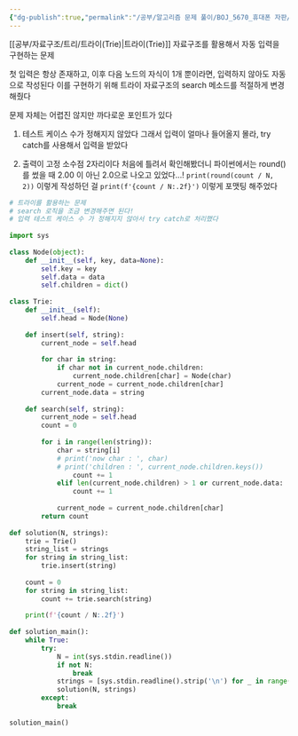 ```yaml
---
{"dg-publish":true,"permalink":"/공부/알고리즘 문제 풀이/BOJ_5670_휴대폰 자판/","dgPassFrontmatter":true}
---
```



[[공부/자료구조/트리/트라이(Trie)\|트라이(Trie)]] 자료구조를 활용해서 자동 입력을 구현하는 문제

첫 입력은 항상 존재하고, 이후 다음 노드의 자식이 1개 뿐이라면, 입력하지 않아도 자동으로 작성된다
이를 구현하기 위해 트라이 자료구조의 search 메소드를 적절하게 변경해줬다

문제 자체는 어렵진 않지만 까다로운 포인트가 있다

1) 테스트 케이스 수가 정해지지 않았다
그래서 입력이 얼마나 들어올지 몰라, try catch를 사용해서 입력을 받았다

2) 출력이 고정 소수점 2자리이다
처음에 틀려서 확인해봤더니 파이썬에서는 round() 를 썼을 때 2.00 이 아닌 2.0으로 나오고 있었다...!
`print(round(count / N, 2))` 이렇게 작성하던 걸
`print(f'{count / N:.2f}')` 이렇게 포맷팅 해주었다

```python
# 트라이를 활용하는 문제  
# search 로직을 조금 변경해주면 된다!  
# 입력 테스트 케이스 수 가 정해지지 않아서 try catch로 처리했다  
  
import sys  
  
class Node(object):  
    def __init__(self, key, data=None):  
        self.key = key  
        self.data = data  
        self.children = dict()  
  
class Trie:  
    def __init__(self):  
        self.head = Node(None)  
  
    def insert(self, string):  
        current_node = self.head  
  
        for char in string:  
            if char not in current_node.children:  
                current_node.children[char] = Node(char)  
            current_node = current_node.children[char]  
        current_node.data = string  
  
    def search(self, string):  
        current_node = self.head  
        count = 0  
  
        for i in range(len(string)):  
            char = string[i]  
            # print('now char : ', char)  
            # print('children : ', current_node.children.keys())            if i == 0:  
                count += 1  
            elif len(current_node.children) > 1 or current_node.data:  
                count += 1  
  
            current_node = current_node.children[char]  
        return count  
  
def solution(N, strings):  
    trie = Trie()  
    string_list = strings  
    for string in string_list:  
        trie.insert(string)  
  
    count = 0  
    for string in string_list:  
        count += trie.search(string)  
  
    print(f'{count / N:.2f}')  
  
def solution_main():  
    while True:  
        try:  
            N = int(sys.stdin.readline())  
            if not N:  
                break  
            strings = [sys.stdin.readline().strip('\n') for _ in range(N)]  
            solution(N, strings)  
        except:  
            break  
  
solution_main()
```